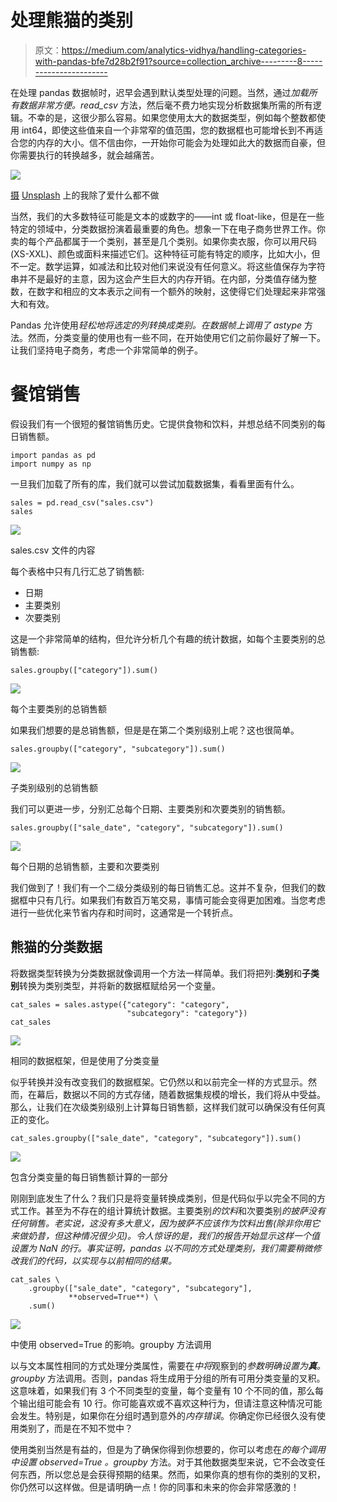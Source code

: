 # 处理熊猫的类别

> 原文：<https://medium.com/analytics-vidhya/handling-categories-with-pandas-bfe7d28b2f91?source=collection_archive---------8----------------------->

在处理 pandas 数据帧时，迟早会遇到默认类型处理的问题。当然，通过*加载所有数据非常方便。read_csv* 方法，然后毫不费力地实现分析数据集所需的所有逻辑。不幸的是，这很少那么容易。如果您使用太大的数据类型，例如每个整数都使用 int64，即使这些值来自一个非常窄的值范围，您的数据框也可能增长到不再适合您的内存的大小。信不信由你，一开始你可能会为处理如此大的数据而自豪，但你需要执行的转换越多，就会越痛苦。

![](img/0b5ae44d6649162056a94cf216896fc9.png)

[摄](https://unsplash.com/@idonothingbutlove?utm_source=medium&utm_medium=referral) [Unsplash](https://unsplash.com?utm_source=medium&utm_medium=referral) 上的我除了爱什么都不做

当然，我们的大多数特征可能是文本的或数字的——int 或 float-like，但是在一些特定的领域中，分类数据扮演着最重要的角色。想象一下在电子商务世界工作。你卖的每个产品都属于一个类别，甚至是几个类别。如果你卖衣服，你可以用尺码(XS-XXL)、颜色或面料来描述它们。这种特征可能有特定的顺序，比如大小，但不一定。数学运算，如减法和比较对他们来说没有任何意义。将这些值保存为字符串并不是最好的主意，因为这会产生巨大的内存开销。在内部，分类值存储为整数，在数字和相应的文本表示之间有一个额外的映射，这使得它们处理起来非常强大和有效。

Pandas 允许使用*轻松地将选定的列转换成类别。在数据帧上调用了 astype* 方法。然而，分类变量的使用也有一些不同，在开始使用它们之前你最好了解一下。让我们坚持电子商务，考虑一个非常简单的例子。

# 餐馆销售

假设我们有一个很短的餐馆销售历史。它提供食物和饮料，并想总结不同类别的每日销售额。

```
import pandas as pd
import numpy as np
```

一旦我们加载了所有的库，我们就可以尝试加载数据集，看看里面有什么。

```
sales = pd.read_csv("sales.csv")
sales
```

![](img/6b3f20889789d3ef7a153fc6b7328bef.png)

sales.csv 文件的内容

每个表格中只有几行汇总了销售额:

*   日期
*   主要类别
*   次要类别

这是一个非常简单的结构，但允许分析几个有趣的统计数据，如每个主要类别的总销售额:

```
sales.groupby(["category"]).sum()
```

![](img/f2c35aa243382dee1c9096a624e6d407.png)

每个主要类别的总销售额

如果我们想要的是总销售额，但是是在第二个类别级别上呢？这也很简单。

```
sales.groupby(["category", "subcategory"]).sum()
```

![](img/15c0f3556c968eb3a2bdc00d20a084de.png)

子类别级别的总销售额

我们可以更进一步，分别汇总每个日期、主要类别和次要类别的销售额。

```
sales.groupby(["sale_date", "category", "subcategory"]).sum()
```

![](img/dada680d371d41b15edd464402ced5b8.png)

每个日期的总销售额，主要和次要类别

我们做到了！我们有一个二级分类级别的每日销售汇总。这并不复杂，但我们的数据框中只有几行。如果我们有数百万笔交易，事情可能会变得更加困难。当您考虑进行一些优化来节省内存和时间时，这通常是一个转折点。

## 熊猫的分类数据

将数据类型转换为分类数据就像调用一个方法一样简单。我们将把列:**类别**和**子类别**转换为类别类型，并将新的数据框赋给另一个变量。

```
cat_sales = sales.astype({"category": "category",
                          "subcategory": "category"})
cat_sales
```

![](img/85f32f9031a93e8b28f116b222ff910c.png)

相同的数据框架，但是使用了分类变量

似乎转换并没有改变我们的数据框架。它仍然以和以前完全一样的方式显示。然而，在幕后，数据以不同的方式存储，随着数据集规模的增长，我们将从中受益。那么，让我们在次级类别级别上计算每日销售额，这样我们就可以确保没有任何真正的变化。

```
cat_sales.groupby(["sale_date", "category", "subcategory"]).sum()
```

![](img/0d4f465b56d0e82203228fae84a2c49f.png)

包含分类变量的每日销售额计算的一部分

刚刚到底发生了什么？我们只是将变量转换成类别，但是代码似乎以完全不同的方式工作。甚至为不存在的组计算统计数据。主要类别*的饮料*和次要类别*的披萨没有任何销售。老实说，这没有多大意义，因为披萨不应该作为饮料出售(除非你用它来做奶昔，但这种情况很少见)。令人惊讶的是，我们的报告开始显示这样一个值设置为 *NaN* 的行。事实证明，pandas 以不同的方式处理类别，我们需要稍微修改我们的代码，以实现与以前相同的结果。*

```
cat_sales \
    .groupby(["sale_date", "category", "subcategory"],
             **observed=True**) \
    .sum()
```

![](img/04dbaedb8c0ee019043de56d0a3ef106.png)

中使用 observed=True 的影响。groupby 方法调用

以与文本属性相同的方式处理分类属性，需要在*中将*观察到的*参数明确设置为**真**。groupby* 方法调用。否则，pandas 将生成用于分组的所有可用分类变量的叉积。这意味着，如果我们有 3 个不同类型的变量，每个变量有 10 个不同的值，那么每个输出组可能会有 10 行。你可能喜欢或不喜欢这种行为，但请注意这种情况可能会发生。特别是，如果你在分组时遇到意外的*内存错误*。你确定你已经很久没有使用类别了，而是在不知不觉中？

使用类别当然是有益的，但是为了确保你得到你想要的，你可以考虑在*的每个调用中设置 *observed=True* 。groupby* 方法。对于其他数据类型来说，它不会改变任何东西，所以您总是会获得预期的结果。然而，如果你真的想有你的类别的叉积，你仍然可以这样做。但是请明确一点！你的同事和未来的你会非常感激的！
